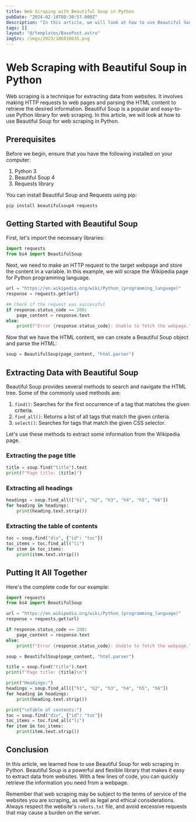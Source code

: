 ```yaml
---
title: Web Scraping with Beautiful Soup in Python
pubDate: "2024-02-10T08:30:57.000Z"
description: "In this article, we will look at how to use Beautiful Soup for web scraping in Python"
tags: []
layout: "@/templates/BasePost.astro"
imgSrc: /imgs/2023/186810635.png
---
```

# Web Scraping with Beautiful Soup in Python

Web scraping is a technique for extracting data from websites. It involves making HTTP requests to web pages and parsing the HTML content to retrieve the desired information. Beautiful Soup is a popular and easy-to-use Python library for web scraping. In this article, we will look at how to use Beautiful Soup for web scraping in Python.

## Prerequisites

Before we begin, ensure that you have the following installed on your computer:

1. Python 3
2. Beautiful Soup 4
3. Requests library

You can install Beautiful Soup and Requests using pip:

```bash
pip install beautifulsoup4 requests
```

## Getting Started with Beautiful Soup

First, let's import the necessary libraries:

```python
import requests
from bs4 import BeautifulSoup
```

Next, we need to make an HTTP request to the target webpage and store the content in a variable. In this example, we will scrape the Wikipedia page for Python programming language.

```python
url = "https://en.wikipedia.org/wiki/Python_(programming_language)"
response = requests.get(url)

## Check if the request was successful
if response.status_code == 200:
    page_content = response.text
else:
    print(f"Error {response.status_code}: Unable to fetch the webpage.")
```

Now that we have the HTML content, we can create a Beautiful Soup object and parse the HTML:

```python
soup = BeautifulSoup(page_content, "html.parser")
```

## Extracting Data with Beautiful Soup

Beautiful Soup provides several methods to search and navigate the HTML tree. Some of the commonly used methods are:

1. `find()`: Searches for the first occurrence of a tag that matches the given criteria.
2. `find_all()`: Returns a list of all tags that match the given criteria.
3. `select()`: Searches for tags that match the given CSS selector.

Let's use these methods to extract some information from the Wikipedia page.

### Extracting the page title

```python
title = soup.find("title").text
print(f"Page title: {title}")
```

### Extracting all headings

```python
headings = soup.find_all(["h1", "h2", "h3", "h4", "h5", "h6"])
for heading in headings:
    print(heading.text.strip())
```

### Extracting the table of contents

```python
toc = soup.find("div", {"id": "toc"})
toc_items = toc.find_all("li")
for item in toc_items:
    print(item.text.strip())
```

## Putting It All Together

Here's the complete code for our example:

```python
import requests
from bs4 import BeautifulSoup

url = "https://en.wikipedia.org/wiki/Python_(programming_language)"
response = requests.get(url)

if response.status_code == 200:
    page_content = response.text
else:
    print(f"Error {response.status_code}: Unable to fetch the webpage.")

soup = BeautifulSoup(page_content, "html.parser")

title = soup.find("title").text
print(f"Page title: {title}\n")

print("Headings:")
headings = soup.find_all(["h1", "h2", "h3", "h4", "h5", "h6"])
for heading in headings:
    print(heading.text.strip())

print("\nTable of contents:")
toc = soup.find("div", {"id": "toc"})
toc_items = toc.find_all("li")
for item in toc_items:
    print(item.text.strip())
```

## Conclusion

In this article, we learned how to use Beautiful Soup for web scraping in Python. Beautiful Soup is a powerful and flexible library that makes it easy to extract data from websites. With a few lines of code, you can quickly retrieve the information you need from a webpage.

Remember that web scraping may be subject to the terms of service of the websites you are scraping, as well as legal and ethical considerations. Always respect the website's `robots.txt` file, and avoid excessive requests that may cause a burden on the server.
